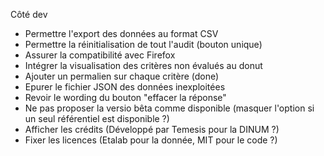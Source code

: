 Côté dev

- Permettre l'export des données au format CSV
- Permettre la réinitialisation de tout l'audit (bouton unique)
- Assurer la compatibilité avec Firefox
- Intégrer la visualisation des critères non évalués au donut
- Ajouter un permalien sur chaque critère (done)
- Epurer le fichier JSON des données inexploitées
- Revoir le wording du bouton "effacer la réponse"
- Ne pas proposer la versio bêta comme disponible (masquer l'option si un seul référentiel est disponible ?)
- Afficher les crédits (Développé par Temesis pour la DINUM ?)
- Fixer les licences (Etalab pour la donnée, MIT pour le code ?)

